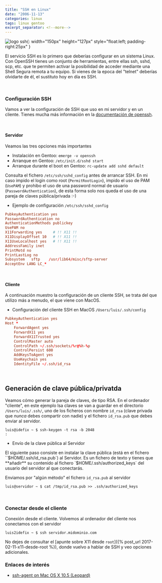 ```yaml
---
title: "SSH en Linux"
date: "2006-11-13"
categories: linux
tags: linux gentoo
excerpt_separator: <!--more-->
---
```


![logo ssh](/assets/img/posts/ssh.svg){: width="150px" height="127px" style="float:left; padding-right:25px" } 

El servicio SSH es lo primero que deberías configurar en un sistema Linux. Con OpenSSH tienes un conjunto de herramientas, entre ellas ssh, sshd, scp, etc. que te permiten activar la posibilidad de acceder mediante una Shell Segura remota a tu equipo. Si vienes de la epoca del "telnet" deberías olvidarte de él, el sustituto hoy en día es SSH.

<br clear="left"/>
<!--more-->

### Configuración SSH

Vamos a ver la configuración de SSH que uso en mi servidor y en un cliente. Tienes mucha más información en la [documentación de openssh](https://www.openssh.com/manual.html). 

<br/> 

#### Servidor

Veamos las tres opciones más importantes

- Instalación en Gentoo: `emerge -v openssh` 
- Arranque en Gentoo: `/etc/init.d/sshd start`
- Arranque durante el boot en Gentoo: `rc-update add sshd default`

Consulta el fichero `/etc/ssh/sshd_config` antes de arrancar SSH. En mi caso impido el login como root (`PermitRootLogin`), impido el uso de PAM (`UsePAM`) y prohibo el uso de una password normal de usuario (`PasswordAuthentication`), de esta forma solo nos queda el uso de una pareja de claves pública/privada :-)

* Ejemplo de configuración `/etc/ssh/sshd_config`

```conf
PubkeyAuthentication yes
PasswordAuthentication no
AuthenticationMethods publickey
UsePAM no
X11Forwarding yes     # !! X11 !!
X11DisplayOffset 10   # !! X11 !!
X11UseLocalhost yes   # !! X11 !!
AddressFamily inet
PrintMotd no
PrintLastLog no
Subsystem	sftp	/usr/lib64/misc/sftp-server
AcceptEnv LANG LC_*
```

<br/> 

#### Cliente

A continuación muestro la configuración de un cliente SSH, se trata del que utilizo más a menudo, el que viene con MacOS. 

* Configuración del cliente SSH en MacOS `/Users/luis/.ssh/config`

```conf
PubkeyAuthentication yes
Host *
    ForwardAgent yes        
    ForwardX11 yes         
    ForwardX11Trusted yes  
    ControlMaster auto
    ControlPath ~/.ssh/sockets/%r@%h-%p
    ControlPersist 600
    AddKeysToAgent yes
    UseKeychain yes
    IdentityFile ~/.ssh/id_rsa
```

<br/>


## Generación de clave pública/privatda

Veamos cómo generar la pareja de claves, de tipo RSA. En el ordenador "cliente", en este ejemplo lsa claves se van a guardar en el directorio `/Users/luis/.ssh/`, uno de los ficheros con nombre `id_rsa` (clave privada que *nunca* debes compartir con nadie) y el fichero `id_rsa.pub` que debes enviar al servidor.


```console
luis@idefix ~ $ ssh-keygen -t rsa -b 2048
:
```

* Envío de la clave pública al Servidor

El siguiente paso consiste en instalar la clave pública (está en el fichero ``$HOME/.ssh/id_rsa.pub`) al Servidor. Es un fichero de texto y tienes que **añadir** su contenido al fichero `$HOME/.ssh/authorized_keys` del usuario del servidor al que conectarás. 

Enviamos por "algún método" el fichero `id_rsa.pub` al servidor

```console
luis@servidor ~ $ cat /tmp/id_rsa.pub >> .ssh/authorized_keys
```

<br/>

### Conectar desde el cliente

Conexión desde el cliente. Volvemos al ordenador del cliente nos conectamos con el servidor

```console
luis2idefix ~ $ ssh servidor.midominio.com
```

No dejes de consultar el [apunte sobre X11 desde `root`]({% post_url 2017-02-11-x11-desde-root %}), donde vuelvo a hablar de SSH y veo opciones adicionales. 


### Enlaces de interés

* [ssh-agent on Mac OS X 10.5 (Leopard)](https://www.dribin.org/dave/blog/archives/2007/11/28/ssh_agent_leopard/)
